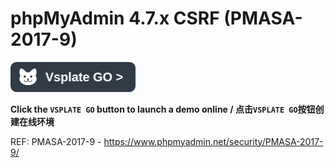 # phpMyAdmin 4.7.x CSRF (PMASA-2017-9)

<a href="https://www.vsplate.com/?github=vulnspy/PMASA-2017-9"><img alt="VSPLATE GO" src="https://raw.githubusercontent.com/vsplate/images/master/vsgo_btn.png" width="200px"></a>

**Click the `VSPLATE GO` button to launch a demo online / 点击`VSPLATE GO`按钮创建在线环境**

REF: PMASA-2017-9 - https://www.phpmyadmin.net/security/PMASA-2017-9/
